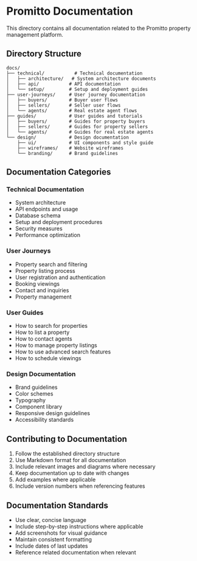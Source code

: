 # Promitto Documentation

This directory contains all documentation related to the Promitto property management platform.

## Directory Structure

```
docs/
├── technical/           # Technical documentation
│   ├── architecture/   # System architecture documents
│   ├── api/           # API documentation
│   └── setup/         # Setup and deployment guides
├── user-journeys/     # User journey documentation
│   ├── buyers/        # Buyer user flows
│   ├── sellers/       # Seller user flows
│   └── agents/        # Real estate agent flows
├── guides/            # User guides and tutorials
│   ├── buyers/        # Guides for property buyers
│   ├── sellers/       # Guides for property sellers
│   └── agents/        # Guides for real estate agents
└── design/            # Design documentation
    ├── ui/            # UI components and style guide
    ├── wireframes/    # Website wireframes
    └── branding/      # Brand guidelines
```

## Documentation Categories

### Technical Documentation
- System architecture
- API endpoints and usage
- Database schema
- Setup and deployment procedures
- Security measures
- Performance optimization

### User Journeys
- Property search and filtering
- Property listing process
- User registration and authentication
- Booking viewings
- Contact and inquiries
- Property management

### User Guides
- How to search for properties
- How to list a property
- How to contact agents
- How to manage property listings
- How to use advanced search features
- How to schedule viewings

### Design Documentation
- Brand guidelines
- Color schemes
- Typography
- Component library
- Responsive design guidelines
- Accessibility standards

## Contributing to Documentation

1. Follow the established directory structure
2. Use Markdown format for all documentation
3. Include relevant images and diagrams where necessary
4. Keep documentation up to date with changes
5. Add examples where applicable
6. Include version numbers when referencing features

## Documentation Standards

- Use clear, concise language
- Include step-by-step instructions where applicable
- Add screenshots for visual guidance
- Maintain consistent formatting
- Include dates of last updates
- Reference related documentation when relevant 